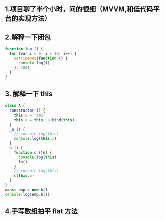 ## 1.项目聊了半个小时，问的很细（MVVM,和低代码平台的实现方法）

## 2.解释一下闭包

```js
function foo () {
  for (var i = 0; i < 10; i++) {
    setTimeout(function () {
      console.log(i)
    }, 100)
  }
}
```

## 3. 解释一下 this

```js
class A {
  constructor () {
    this.x = 'abc'
    this.a = this._a.bind(this)
  }
  _a () {
    // console.log(this)
    console.log(this.x)
  }
  b () {
    function c (fn) {
      console.log(this)
      fn()
    }
    // console.log(this)
    c(this.a)
  }
}
const emp = new A()
console.log(emp.b())
```

## 4.手写数组拍平 flat 方法
